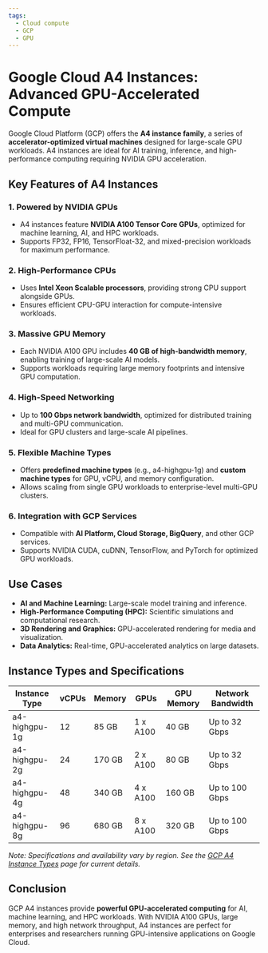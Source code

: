 ```yaml
---
tags:
  - Cloud compute
  - GCP
  - GPU
---
```



# Google Cloud A4 Instances: Advanced GPU-Accelerated Compute

Google Cloud Platform (GCP) offers the **A4 instance family**, a series of **accelerator-optimized virtual machines** designed for large-scale GPU workloads. A4 instances are ideal for AI training, inference, and high-performance computing requiring NVIDIA GPU acceleration.

## Key Features of A4 Instances

### 1. **Powered by NVIDIA GPUs**

* A4 instances feature **NVIDIA A100 Tensor Core GPUs**, optimized for machine learning, AI, and HPC workloads.
* Supports FP32, FP16, TensorFloat-32, and mixed-precision workloads for maximum performance.

### 2. **High-Performance CPUs**

* Uses **Intel Xeon Scalable processors**, providing strong CPU support alongside GPUs.
* Ensures efficient CPU-GPU interaction for compute-intensive workloads.

### 3. **Massive GPU Memory**

* Each NVIDIA A100 GPU includes **40 GB of high-bandwidth memory**, enabling training of large-scale AI models.
* Supports workloads requiring large memory footprints and intensive GPU computation.

### 4. **High-Speed Networking**

* Up to **100 Gbps network bandwidth**, optimized for distributed training and multi-GPU communication.
* Ideal for GPU clusters and large-scale AI pipelines.

### 5. **Flexible Machine Types**

* Offers **predefined machine types** (e.g., a4-highgpu-1g) and **custom machine types** for GPU, vCPU, and memory configuration.
* Allows scaling from single GPU workloads to enterprise-level multi-GPU clusters.

### 6. **Integration with GCP Services**

* Compatible with **AI Platform, Cloud Storage, BigQuery**, and other GCP services.
* Supports NVIDIA CUDA, cuDNN, TensorFlow, and PyTorch for optimized GPU workloads.

## Use Cases

* **AI and Machine Learning:** Large-scale model training and inference.
* **High-Performance Computing (HPC):** Scientific simulations and computational research.
* **3D Rendering and Graphics:** GPU-accelerated rendering for media and visualization.
* **Data Analytics:** Real-time, GPU-accelerated analytics on large datasets.

## Instance Types and Specifications

| Instance Type | vCPUs | Memory | GPUs     | GPU Memory | Network Bandwidth |
| ------------- | ----- | ------ | -------- | ---------- | ----------------- |
| a4-highgpu-1g | 12    | 85 GB  | 1 x A100 | 40 GB      | Up to 32 Gbps     |
| a4-highgpu-2g | 24    | 170 GB | 2 x A100 | 80 GB      | Up to 32 Gbps     |
| a4-highgpu-4g | 48    | 340 GB | 4 x A100 | 160 GB     | Up to 100 Gbps    |
| a4-highgpu-8g | 96    | 680 GB | 8 x A100 | 320 GB     | Up to 100 Gbps    |

*Note: Specifications and availability vary by region. See the [GCP A4 Instance Types](https://cloud.google.com/compute/docs/machine-types#a4_machine_types) page for current details.*

## Conclusion

GCP A4 instances provide **powerful GPU-accelerated computing** for AI, machine learning, and HPC workloads. With NVIDIA A100 GPUs, large memory, and high network throughput, A4 instances are perfect for enterprises and researchers running GPU-intensive applications on Google Cloud.
